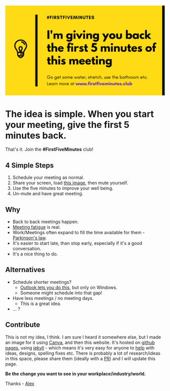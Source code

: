 ![sharescreen](/assets/images/sharescreen.png)

# The idea is simple. When you start your meeting, give the first 5 minutes back.

That's it. Join the **#FirstFiveMinutes** club!

## 4 Simple Steps

1. Schedule your meeting as normal.
2. Share your screen, load [this image](/assets/images/sharescreen.png), then mute yourself.
3. Use the five minutes to improve your well being.
4. Un-mute and have great meeting.

## Why
- Back to back meetings happen.
- [Meeting fatigue](https://support.microsoft.com/en-gb/office/reduce-meeting-fatigue-f44be8a1-1bb4-4d02-8bc3-6bfd83ef3b5b) is real.
- Work/Meetings often expand to fill the time available for them - [Parkinson's law](https://en.wikipedia.org/wiki/Parkinson's_law).
- It's easier to start late, than stop early, especially if it's a good conversation.
- It's a nice thing to do.

## Alternatives
- Schedule shorter meetings?
	- [Outlook lets you do this]((https://support.microsoft.com/en-us/office/end-meetings-early-or-start-late-ebb4c4c9-6992-4ea7-9772-8b5883df8500)), but only on Windows.
	- Someone might schedule into that gap!
- Have less meetings / no meeting days. 
	- This is a great idea.
- ... ? 

## Contribute
This is not my idea, I think. I am sure I heard it somewhere else, but I made an image for it using [Canva](https://www.canva.com/), and then this website. It's hosted on [github pages](https://pages.github.com/), using [jekyll](https://jekyllrb.com/) - which means it's very easy for anyone to [help](https://github.com/a-c-m/firstfiveminutes/issues) with ideas, designs, spelling fixes etc.
There is probably a lot of research/ideas in this space, please share them (ideally with a [PR](https://github.com/a-c-m/firstfiveminutes/pulls)) and I will update this page.

**Be the change you want to see in your workplace/industry/world.**

Thanks - [Alex](http://www.acmconsulting.eu)